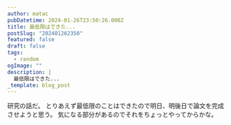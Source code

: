 ```yaml
---
author: matac
pubDatetime: 2024-01-26T23:50:26.000Z
title: 最低限はできた...
postSlug: "202401262350"
featured: false
draft: false
tags:
  - random
ogImage: ""
description: |
  最低限はできた...
_template: blog_post
---
```


研究の話だ。
とりあえず最低限のことはできたので明日、明後日で論文を完成させようと思う。
気になる部分があるのでそれをちょっとやってからかな。
